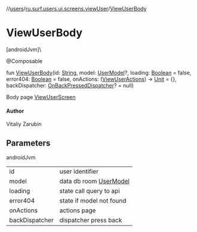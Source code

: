 //[users](../../index.md)/[ru.surf.users.ui.screens.viewUser](index.md)/[ViewUserBody](-view-user-body.md)

# ViewUserBody

[androidJvm]\

@Composable

fun [ViewUserBody](-view-user-body.md)(id: [String](https://kotlinlang.org/api/latest/jvm/stdlib/kotlin/-string/index.html), model: [UserModel](../ru.surf.users.data.models/-user-model/index.md)?, loading: [Boolean](https://kotlinlang.org/api/latest/jvm/stdlib/kotlin/-boolean/index.html) = false, error404: [Boolean](https://kotlinlang.org/api/latest/jvm/stdlib/kotlin/-boolean/index.html) = false, onActions: ([ViewUserActions](../ru.surf.users.ui.actions/-view-user-actions/index.md)) -&gt; [Unit](https://kotlinlang.org/api/latest/jvm/stdlib/kotlin/-unit/index.html) = {}, backDispatcher: [OnBackPressedDispatcher](https://developer.android.com/reference/kotlin/androidx/activity/OnBackPressedDispatcher.html)? = null)

Body page [ViewUserScreen](-view-user-screen.md)

#### Author

Vitaliy Zarubin

## Parameters

androidJvm

| | |
|---|---|
| id | user identifier |
| model | data db room [UserModel](../ru.surf.users.data.models/-user-model/index.md) |
| loading | state call query to api |
| error404 | state if model not found |
| onActions | actions page |
| backDispatcher | dispatcher press back |
